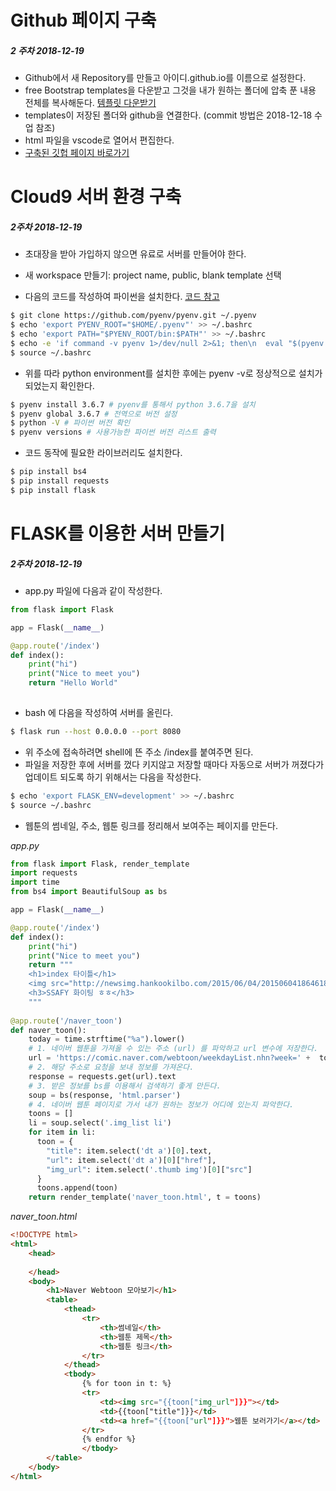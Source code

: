 # Github 페이지 구축

##### 2 주차 2018-12-19

- Github에서 새 Repository를 만들고 아이디.github.io를 이름으로 설정한다.
- free Bootstrap templates을 다운받고 그것을 내가 원하는 폴더에 압축 푼 내용 전체를 복사해둔다. [템플릿 다운받기](https://startbootstrap.com/template-categories/all/)
- templates이 저장된 폴더와 github을 연결한다. (commit 방법은 2018-12-18 수업 참조)
- html 파일을 vscode로 열어서 편집한다.
- [구축된 깃헙 페이지 바로가기](https://by1994.github.io/)



# Cloud9 서버 환경 구축

##### 2주차 2018-12-19

- 초대장을 받아 가입하지 않으면 유료로 서버를 만들어야 한다.
- 새  workspace 만들기: project name, public, blank template 선택

- 다음의 코드를 작성하여 파이썬을 설치한다. [코드 참고](<https://github.com/sspy2/install_python> )

```bash
$ git clone https://github.com/pyenv/pyenv.git ~/.pyenv
$ echo 'export PYENV_ROOT="$HOME/.pyenv"' >> ~/.bashrc
$ echo 'export PATH="$PYENV_ROOT/bin:$PATH"' >> ~/.bashrc
$ echo -e 'if command -v pyenv 1>/dev/null 2>&1; then\n  eval "$(pyenv init -)"\nfi' >> ~/.bashrc
$ source ~/.bashrc
```

- 위를 따라 python environment를 설치한 후에는 pyenv -v로 정상적으로 설치가 되었는지 확인한다.

```bash
$ pyenv install 3.6.7 # pyenv를 통해서 python 3.6.7을 설치 
$ pyenv global 3.6.7 # 전역으로 버전 설정
$ python -V # 파이썬 버전 확인
$ pyenv versions # 사용가능한 파이썬 버전 리스트 출력
```

- 코드 동작에 필요한 라이브러리도 설치한다.

```bash
$ pip install bs4
$ pip install requests
$ pip install flask
```



# FLASK를 이용한 서버 만들기

##### 2주차 2018-12-19

- app.py 파일에 다음과 같이 작성한다.

```python
from flask import Flask

app = Flask(__name__)

@app.route('/index')
def index():
    print("hi")
    print("Nice to meet you")
    return "Hello World"
    
```

- bash 에 다음을 작성하여 서버를 올린다.

```bash
$ flask run --host 0.0.0.0 --port 8080
```

- 위 주소에 접속하려면 shell에 뜬 주소 /index를 붙여주면 된다.
- 파일을 저장한 후에 서버를 껐다 키지않고 저장할 때마다 자동으로 서버가 꺼졌다가 업데이트 되도록 하기 위해서는 다음을 작성한다.

```bash
$ echo 'export FLASK_ENV=development' >> ~/.bashrc
$ source ~/.bashrc 
```

- 웹툰의 썸네일, 주소, 웹툰 링크를 정리해서 보여주는 페이지를 만든다.

*app.py*

```python
from flask import Flask, render_template
import requests
import time
from bs4 import BeautifulSoup as bs

app = Flask(__name__)

@app.route('/index')
def index():
    print("hi")
    print("Nice to meet you")
    return """
    <h1>index 타이틀</h1>
    <img src="http://newsimg.hankookilbo.com/2015/06/04/201506041864618664_1.jpg">
    <h3>SSAFY 화이팅 ㅎㅎ</h3>
    """
    
@app.route('/naver_toon')
def naver_toon():
    today = time.strftime("%a").lower()
    # 1. 네이버 웹툰을 가져올 수 있는 주소 (url) 를 파악하고 url 변수에 저장한다.
    url = 'https://comic.naver.com/webtoon/weekdayList.nhn?week=' +  today
    # 2. 해당 주소로 요청을 보내 정보를 가져온다.
    response = requests.get(url).text
    # 3. 받은 정보를 bs를 이용해서 검색하기 좋게 만든다.
    soup = bs(response, 'html.parser')
    # 4. 네이버 웹툰 페이지로 가서 내가 원하는 정보가 어디에 있는지 파악한다.
    toons = []
    li = soup.select('.img_list li')
    for item in li:
      toon = {
        "title": item.select('dt a')[0].text,
        "url": item.select('dt a')[0]["href"],
        "img_url": item.select('.thumb img')[0]["src"]
      }
      toons.append(toon)
    return render_template('naver_toon.html', t = toons)

```

*naver_toon.html*

```html
<!DOCTYPE html>
<html>
    <head>
        
    </head>
    <body>
        <h1>Naver Webtoon 모아보기</h1>
        <table>
            <thead>
                <tr>
                    <th>썸네일</th>
                    <th>웹툰 제목</th>
                    <th>웹툰 링크</th>
                </tr>
            </thead>
            <tbody> 
                {% for toon in t: %}
                <tr>
                    <td><img src="{{toon["img_url"]}}"></td>
                    <td>{{toon["title"]}}</td>
                    <td><a href="{{toon["url"]}}">웹툰 보러가기</a></td>
                </tr>
                {% endfor %}
                </tbody>
        </table>
    </body>
</html>
```

